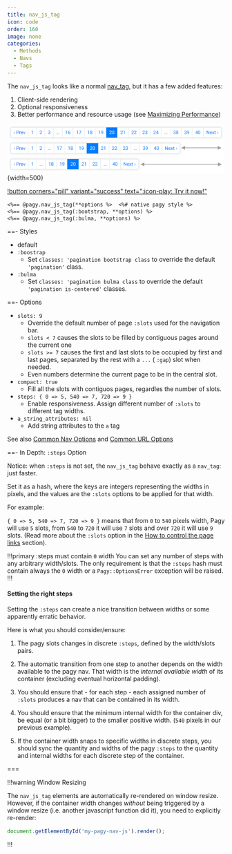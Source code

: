 ```yaml
---
title: nav_js_tag
icon: code
order: 160
image: none
categories:
  - Methods
  - Navs
  - Tags
---
```


The `nav_js_tag` looks like a normal [nav_tag](nav_tag.md), but it has a few added features:

1. Client-side rendering
2. Optional responsiveness
3. Better performance and resource usage (see [Maximizing Performance](../../guides/how-to#maximize-performance))

![Responsive nav_js_tag (:bootstrap style)](/assets/images/bootstrap_nav_js.png){width=500}

[!button corners="pill" variant="success" text=":icon-play: Try it now!"](../../sandbox/playground.md#3-demo-app)

```erb
<%== @pagy.nav_js_tag(**options %>  <%# native pagy style %>
<%== @pagy.nav_js_tag(:bootstrap, **options) %>
<%== @pagy.nav_js_tag(:bulma, **options) %>
```

==- Styles

- default
- `:boostrap`
  - Set `classes: 'pagination bootstrap class` to override the default `'pagination'` class.
- `:bulma`
  - Set `classes: 'pagination bulma class` to override the default `'pagination is-centered'` classes.

==- Options

- `slots: 9`
  - Override the default number of page `:slots` used for the navigation bar.
  - `slots < 7` causes the slots to be filled by contiguous pages around the current one
  - `slots >= 7` causes the first and last slots to be occupied by first and last pages, separated by the rest with a `...` (
    `:gap`) slot when needed.
  - Even numbers determine the current page to be in the central slot.
- `compact: true`
  - Fill all the slots with contiguos pages, regardles the number of slots.
- `steps: { 0 => 5, 540 => 7, 720 => 9 }`
  - Enable responsiveness. Assign different number of `:slots` to different tag widths.
- `a_string_attributes: nil`
  - Add string attributes to the `a` tag

See also [Common Nav Options](../instance.md#common-nav-options) and [Common URL Options](../instance.md#common-url-options)

==- In Depth: `:steps` Option

Notice: when `:steps` is not set, the `nav_js_tag` behave exactly as a `nav_tag`: just faster.

Set it as a hash, where the keys are integers representing the widths in pixels, and the values are the `:slots` options to be
applied for that width.

For example:

`{ 0 => 5, 540 => 7, 720 => 9 }` means that from `0` to `540` pixels width, Pagy will use `5` slots, from `540` to `720` it will
use `7` slots and over `720` it will use `9` slots. (Read more about the `:slots`
option in the [How to control the page links](/docs/how-to#control-the-page-links) section).

!!!primary :steps must contain `0` width You can set any number of steps with any arbitrary width/slots. The only requirement is
that the `:steps` hash must contain always the `0` width or a `Pagy::OptionsError` exception will be raised.
!!!

#### Setting the right steps

Setting the `:steps` can create a nice transition between widths or some apparently erratic behavior.

Here is what you should consider/ensure:

1. The pagy slots changes in discrete `:steps`, defined by the width/slots pairs.

2. The automatic transition from one step to another depends on the width available to the pagy nav. That width is the _internal
   available width_ of its container (excluding eventual horizontal padding).

3. You should ensure that - for each step - each assigned number of `:slots` produces a nav that can be contained in its width.

4. You should ensure that the minimum internal width for the container div, be equal (or a bit bigger) to the smaller positive
   width. (`540` pixels in our previous example).

5. If the container width snaps to specific widths in discrete steps, you should sync the quantity and widths of the pagy `:steps`
   to the quantity and internal widths for each discrete step of the container.

===

!!!warning Window Resizing

The `nav_js_tag` elements are automatically re-rendered on window resize. However, if the container width changes *without*
being triggered by a window resize (i.e. another javascript function did it), you need to explicitly re-render:

```js
document.getElementById('my-pagy-nav-js').render();
```

!!!
